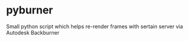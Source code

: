 # pyburner
Small python script which helps re-render frames with sertain server via Autodesk Backburner
